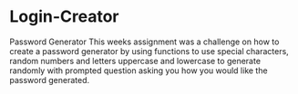 # Login-Creator
Password Generator
This weeks assignment was a challenge on how to create a password generator by using functions to use special characters, random numbers and letters uppercase and lowercase to generate randomly with prompted question asking you how you would like the password generated.
